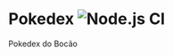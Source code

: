 # Pokedex ![Node.js CI](https://github.com/matheusribss/Pokemon/workflows/Node.js%20CI/badge.svg)
Pokedex do Bocão
